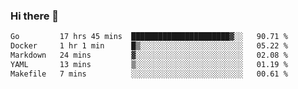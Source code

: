 ### Hi there 👋

<!--
**yeya24/yeya24** is a ✨ _special_ ✨ repository because its `README.md` (this file) appears on your GitHub profile.

Here are some ideas to get you started:

- 🔭 I’m currently working on ...
- 🌱 I’m currently learning ...
- 👯 I’m looking to collaborate on ...
- 🤔 I’m looking for help with ...
- 💬 Ask me about ...
- 📫 How to reach me: ...
- 😄 Pronouns: ...
- ⚡ Fun fact: ...
-->

<!--START_SECTION:waka-->

```txt
Go         17 hrs 45 mins  ██████████████████████▓░░   90.71 %
Docker     1 hr 1 min      █▒░░░░░░░░░░░░░░░░░░░░░░░   05.22 %
Markdown   24 mins         ▓░░░░░░░░░░░░░░░░░░░░░░░░   02.08 %
YAML       13 mins         ▒░░░░░░░░░░░░░░░░░░░░░░░░   01.19 %
Makefile   7 mins          ░░░░░░░░░░░░░░░░░░░░░░░░░   00.61 %
```

<!--END_SECTION:waka-->
